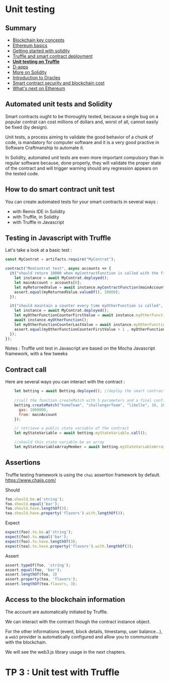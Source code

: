 # Unit testing

<!-- .slide: class="page-title" -->



## Summary

<!-- .slide: class="toc" -->

- [Blockchain key concepts](#/1)
- [Ethereum basics](#/2)
- [Getting started with solidity](#/3)
- [Truffle and smart contract deployment](#/4)
- **[Unit testing on Truffle](#/5)**
- [D-apps](#/6)
- [More on Solidity](#/7)
- [Introduction to Oracles](#/8)
- [Smart contract security and blockchain cost](#/9)
- [What's next on Ethereum](#/10)



## Automated unit tests and Solidity

Smart contracts ought to be thoroughly tested, because a single bug on a popular contrat can cost millions of dollars and, worst of all, cannot easily be fixed (by design).

<!-- .element style="margin-top:50px"-->
Unit tests, a process aiming to validate the good behavior of a chunk of code, is mandatory for computer software and it is a very good practive in Software Craftmanship to automate it.

<!-- .element style="margin-top:50px"-->
In Solidity, automated unit tests are even more important compulsory than in regular software because, done properly, they will validate the proper state of the contract and will trigger warning should any regression appears on the tested code.



## How to do smart contract unit test

You can create automated tests for your smart contracts in several ways :

- with Remix IDE in Solidity 
- with Truffle, in Solidity
- with Truffle in Javascript



## Testing in Javascript with Truffle

Let's take a look at a basic test : 
```Javascript
const MyContrat = artifacts.require("MyContrat");

contract("MonContrat test", async accounts => {
  it("should return 10000 when myContractFunction is called with the first account as parameter", async () => {
    let instance = await MyContrat.deployed();
    let mainAccount = accounts[0];
    let myReturnedValue = await instance.myContractFunction(mainAccount);
    assert.equal(myReturnedValue.valueOf(), 10000);
  });

  it("should maintain a counter every time myOtherFunction is called", async () => {
    let instance = await MyContrat.deployed();
    let myOtherFunctionCounterFirstValue = await instance.myOtherFunctionCounter.call();
    await instance.myOtherFunction();
    let myOtherFunctionCounterLastValue = await instance.myOtherFunctionCounter.call();
    assert.equal(myOtherFunctionCounterFirstValue + 1 , myOtherFunctionCounterLastValue, "The counter should have been incremented");
  });
});
```

Notes : Truffle unit test in Javascript are based on the Mocha Javascript framework, with a few tweeks



## Contract call

Here are several ways you can interact with the contract :
```Javascript
    let betting = await Betting.deployed(); //deploy the smart contract
    
    //call the function createMatch with 5 parameters and a final configuration object containing some optional configuration parameters for the transaction that will be sent to the blockchain
    betting.createMatch("homeTeam", "challengerTeam", "libelle", 10, 100, {
      gas: 1000000,
      from: mainAccount
    });

    // retrieve a public state variable of the contract
    let myStateVariable = await betting.myStateVariable.call();

    //should this state variable be an array 
    let myStateVariableArrayMember = await betting.myStateVariableArray.call(indexOfArrayMember);
```



## Assertions

Truffle testing framework is using the `chai` assertion framework by default.
https://www.chaijs.com/

Should
```Javascript
foo.should.be.a('string');
foo.should.equal('bar');
foo.should.have.lengthOf(3);
tea.should.have.property('flavors').with.lengthOf(3);
```

Expect
```Javascript
expect(foo).to.be.a('string');
expect(foo).to.equal('bar');
expect(foo).to.have.lengthOf(3);
expect(tea).to.have.property('flavors').with.lengthOf(3);
```

Assert
```Javascript
assert.typeOf(foo, 'string');
assert.equal(foo, 'bar');
assert.lengthOf(foo, 3)
assert.property(tea, 'flavors');
assert.lengthOf(tea.flavors, 3);
```



## Access to the blockchain information

The account are automatically initiated by Truffle.

<!-- .element style="margin-top:75px"-->
We can interact with the contract though the contract instance object.

<!-- .element style="margin-top:75px"-->
For the other informations (event, block details, timestamp, user balance...), a `web3` provider is automatically configured and allow you to communicate with the blockchain.

<!-- .element style="margin-top:75px"-->
We will see the web3.js library usage in the next chapters.



<!-- .slide: class="page-questions" -->


# TP 3 : Unit test with Truffle
<!-- .slide: class="page-tp3" -->